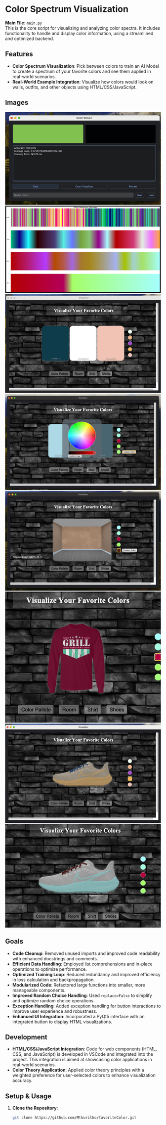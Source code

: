 # Color Spectrum Visualization

**Main File**: `main.py`  
This is the core script for visualizing and analyzing color spectra. It includes functionality to handle and display color information, using a streamlined and optimized backend.

## Features

- **Color Spectrum Visualization**: Pick between colors to train an AI Model to create a spectrum of your favorite colors and see them applied in real-world scenarios.
- **Real-World Example Integration**: Visualize how colors would look on walls, outfits, and other objects using HTML/CSS/JavaScript.

## Images
![Image 1](HTML/images/ex1.png)
![Image 1](HTML/images/ex2.png)
![Image 1](HTML/images/ex3.png)
![Image 1](HTML/images/ex4.png)
![Image 1](HTML/images/ex5.png)
![Image 1](HTML/images/ex6.png)
![Image 1](HTML/images/ex7.png)
![Image 1](HTML/images/ex8.png)

## Goals

- **Code Cleanup**: Removed unused imports and improved code readability with enhanced docstrings and comments.
- **Efficient Data Handling**: Employed list comprehensions and in-place operations to optimize performance.
- **Optimized Training Loop**: Reduced redundancy and improved efficiency in loss calculation and backpropagation.
- **Modularized Code**: Refactored large functions into smaller, more manageable components.
- **Improved Random Choice Handling**: Used `replace=False` to simplify and optimize random choice operations.
- **Exception Handling**: Added exception handling for button interactions to improve user experience and robustness.
- **Enhanced UI Integration**: Incorporated a PyQt5 interface with an integrated button to display HTML visualizations.

## Development

- **HTML/CSS/JavaScript Integration**: Code for web components (HTML, CSS, and JavaScript) is developed in VSCode and integrated into the project. This integration is aimed at showcasing color applications in real-world scenarios.
- **Color Theory Application**: Applied color theory principles with a weighted preference for user-selected colors to enhance visualization accuracy.

## Setup & Usage

1. **Clone the Repository**:
   ```bash
   git clone https://github.com/Mtkurilko/favoriteColor.git